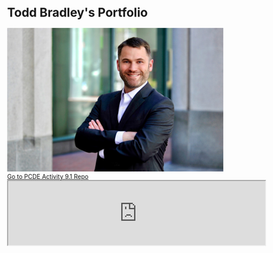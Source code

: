 <html>
    <h1>Todd Bradley's Portfolio</h1>
    <img src="./7C81CA25-DD21-4429-A2A9-CBB36AC2367A_1_105_c.jpeg" width ="600" />
    <div>
        <a href="https://github.com/tbrad03/PCDE-Activity-9.1"> Go to PCDE Activity 9.1 Repo
        </a>
    </div>
    <iframe src="https://github.com/tbrad03/PCDE-Activity-9.1" width = "600"> </iframe>
</html>

